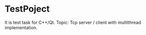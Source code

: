 # TestPoject
It is test task for C++/Qt. 
Topic: Tcp server / client with multithread implementation.
